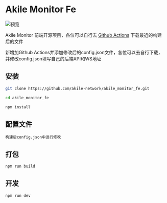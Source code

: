 # Akile Monitor Fe

![预览](https://github.com/akile-network/akile_monitor_fe/blob/main/akile_monitor.jpg?raw=true)

Akile Monitor 前端开源项目，各位可以自行去 [Github Actions](https://github.com/akile-network/akile_monitor_fe/actions) 下载最近的构建后的文件

新增加Github Actions并添加修改后的config.json文件，各位可以去自行下载，并修改config.json填写自己的后端API和WS地址

## 安装

```bash
git clone https://github.com/akile-network/akile_monitor_fe.git

cd akile_monitor_fe

npm install
```

## 配置文件

```tixt
构建后config.json中进行修改
```

## 打包

```bash
npm run build
```

## 开发

```bash
npm run dev
```
